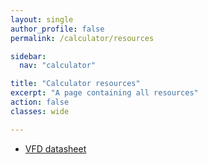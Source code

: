 ```yaml
---
layout: single
author_profile: false
permalink: /calculator/resources

sidebar:
  nav: "calculator"

title: "Calculator resources"
excerpt: "A page containing all resources"
action: false
classes: wide

---
```

- [VFD datasheet](https://www.lapis-tech.com/en/data/datasheet-file_db/display/FEDL9289-01.pdf)
